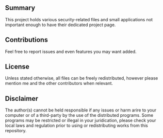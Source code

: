 ## Summary
This project holds various security-related files and small applications not
important enough to have their dedicated project page.

## Contributions
Feel free to report issues and even features you may want added.

## License
Unless stated otherwise, all files can be freely redistributed, however please
mention me and the other contributors when relevant.

## Disclaimer
The author(s) cannot be held responsible if any issues or harm arire to your
computer or of a third-party by the use of the distributed programs. Some
programs may be restricted or illegal in your juridication, please check your
local laws and regulation prior to using or redistributing works from this
repository.
